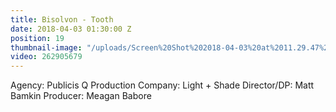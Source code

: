 ```yaml
---
title: Bisolvon - Tooth
date: 2018-04-03 01:30:00 Z
position: 19
thumbnail-image: "/uploads/Screen%20Shot%202018-04-03%20at%2011.29.47%20am.png"
video: 262905679
---
```


Agency: Publicis Q
Production Company: Light + Shade
Director/DP: Matt Bamkin
Producer: Meagan Babore
